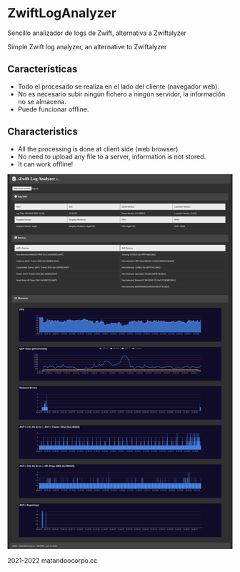 # ZwiftLogAnalyzer
  Sencillo analizador de logs de Zwift, alternativa a Zwiftalyzer
  
  Simple Zwift log analyzer, an alternative to Zwiftalyzer
  
## Características
- Todo el procesado se realiza en el lado del cliente (navegador web).
- No es necesario subir ningún fichero a ningún servidor, la información no se almacena.
- Puede funcionar offline.
## Characteristics
- All the processing is done at client side (web browser)
- No need to upload any file to a server, information is not stored.
- It can work offline!

![Screenshot](Screenshot.png)

2021-2022 matandoocorpo.cc 
